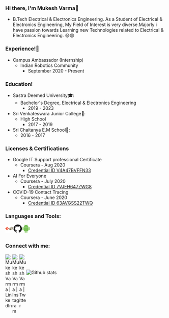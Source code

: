 ### Hi there, I'm Mukesh Varma👋
- B.Tech Electrical & Electronics Engineering. As a Student of Electrical & Electronics Engineering, My Field of Interest is very diverse.Majorly i have passion towards Learning new Technologies related to Electrical & Electronics Engineering. :smile::smile:

### Experience!:briefcase:

  - Campus Ambassador (Internship)
    - Indian Robotics Community
      - September 2020 - Present

### Education!
  - Sastra Deemed University:mortar_board::
    - Bachelor's Degree, Electrical & Electronics Engineering
      - 2019 - 2023
  - Sri Venkateswara Junior College:school_satchel::
    - High School 
      - 2017 - 2019
  - Sri Chaitanya E.M School:school::
     - 2016 - 2017

### Licenses & Certifications
  - Google IT Support professional Certificate
    - Coursera - Aug 2020
      - [Credential ID V4A47BVFFN33](https://www.coursera.org/account/accomplishments/professional-cert/V4A47BVFFN33)
  - AI For Everyone
    - Coursera - July 2020
      - [Credential ID 7VJEH647ZWG8](https://www.coursera.org/account/accomplishments/verify/7VJEH647ZWG8)
  - COVID-19 Contact Tracing
    - Coursera - June 2020
      - [Credential ID 63AVGSS22TWQ](https://www.coursera.org/account/accomplishments/verify/63AVGSS22TWQ)
       

  
### Languages and Tools:

<img align="left" alt="Git" width="26px" src="https://raw.githubusercontent.com/github/explore/80688e429a7d4ef2fca1e82350fe8e3517d3494d/topics/git/git.png" />
<img align="left" alt="GitHub" width="26px" src="https://raw.githubusercontent.com/github/explore/78df643247d429f6cc873026c0622819ad797942/topics/github/github.png" />
<img align="left" alt="Android" width="26px" src="https://raw.githubusercontent.com/github/explore/master/topics/android/android.png" />

<br />
<br />

### Connect with me:

[<img align="left" alt="Mukesh Varma | LinkedIn" width="22px" src="https://cdn.jsdelivr.net/npm/simple-icons@3.3.0/icons/linkedin.svg" />][linkedin]
[<img align="left" alt="Mukesh Varma | Instagram" width="22px" src="https://cdn.jsdelivr.net/npm/simple-icons@v3/icons/instagram.svg" />][instagram]
[<img align="left" alt="Mukesh Varma | Twitter" width="22px" src="https://cdn.jsdelivr.net/npm/simple-icons@v3/icons/twitter.svg" />][twitter]


<br />
<br />



[linkedin]: https://www.linkedin.com/in/Datla-Mukesh-Varma
[instagram]: https://www.instagram.com/mr.varma_18/
[twitter]: https://twitter.com/mukeshvarma_18
![Github stats](https://github-readme-stats.vercel.app/api?username=Mukesh-Varma)

